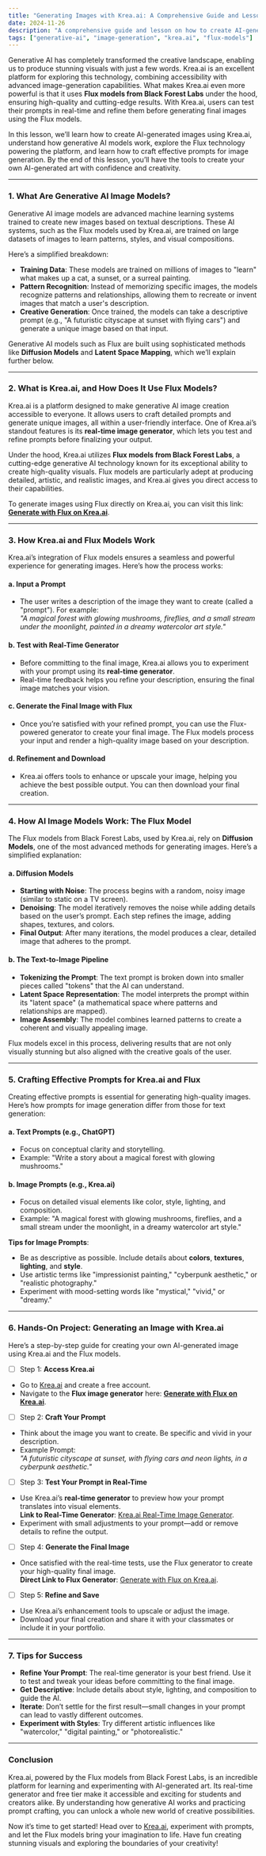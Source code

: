 ```yaml
---
title: "Generating Images with Krea.ai: A Comprehensive Guide and Lesson"
date: 2024-11-26
description: "A comprehensive guide and lesson on how to create AI-generated images using Krea.ai, explore Flux models, and craft effective prompts for image generation."
tags: ["generative-ai", "image-generation", "krea.ai", "flux-models"]
---
```


Generative AI has completely transformed the creative landscape, enabling us to produce stunning visuals with just a few words. Krea.ai is an excellent platform for exploring this technology, combining accessibility with advanced image-generation capabilities. What makes Krea.ai even more powerful is that it uses **Flux models from Black Forest Labs** under the hood, ensuring high-quality and cutting-edge results. With Krea.ai, users can test their prompts in real-time and refine them before generating final images using the Flux models.

In this lesson, we’ll learn how to create AI-generated images using Krea.ai, understand how generative AI models work, explore the Flux technology powering the platform, and learn how to craft effective prompts for image generation. By the end of this lesson, you’ll have the tools to create your own AI-generated art with confidence and creativity.

---

### 1. **What Are Generative AI Image Models?**

Generative AI image models are advanced machine learning systems trained to create new images based on textual descriptions. These AI systems, such as the Flux models used by Krea.ai, are trained on large datasets of images to learn patterns, styles, and visual compositions.

Here’s a simplified breakdown:

- **Training Data**: These models are trained on millions of images to "learn" what makes up a cat, a sunset, or a surreal painting.
- **Pattern Recognition**: Instead of memorizing specific images, the models recognize patterns and relationships, allowing them to recreate or invent images that match a user's description.
- **Creative Generation**: Once trained, the models can take a descriptive prompt (e.g., "A futuristic cityscape at sunset with flying cars") and generate a unique image based on that input.

Generative AI models such as Flux are built using sophisticated methods like **Diffusion Models** and **Latent Space Mapping**, which we’ll explain further below.

---

### 2. **What is Krea.ai, and How Does It Use Flux Models?**

Krea.ai is a platform designed to make generative AI image creation accessible to everyone. It allows users to craft detailed prompts and generate unique images, all within a user-friendly interface. One of Krea.ai’s standout features is its **real-time image generator**, which lets you test and refine prompts before finalizing your output.

Under the hood, Krea.ai utilizes **Flux models from Black Forest Labs**, a cutting-edge generative AI technology known for its exceptional ability to create high-quality visuals. Flux models are particularly adept at producing detailed, artistic, and realistic images, and Krea.ai gives you direct access to their capabilities.

To generate images using Flux directly on Krea.ai, you can visit this link: **[Generate with Flux on Krea.ai](https://www.krea.ai/apps/image/flux)**.

---

### 3. **How Krea.ai and Flux Models Work**

Krea.ai’s integration of Flux models ensures a seamless and powerful experience for generating images. Here’s how the process works:

#### a. **Input a Prompt**

- The user writes a description of the image they want to create (called a "prompt"). For example:  
  _"A magical forest with glowing mushrooms, fireflies, and a small stream under the moonlight, painted in a dreamy watercolor art style."_

#### b. **Test with Real-Time Generator**

- Before committing to the final image, Krea.ai allows you to experiment with your prompt using its **real-time generator**.
- Real-time feedback helps you refine your description, ensuring the final image matches your vision.

#### c. **Generate the Final Image with Flux**

- Once you’re satisfied with your refined prompt, you can use the Flux-powered generator to create your final image. The Flux models process your input and render a high-quality image based on your description.

#### d. **Refinement and Download**

- Krea.ai offers tools to enhance or upscale your image, helping you achieve the best possible output. You can then download your final creation.

---

### 4. **How AI Image Models Work: The Flux Model**

The Flux models from Black Forest Labs, used by Krea.ai, rely on **Diffusion Models**, one of the most advanced methods for generating images. Here’s a simplified explanation:

#### a. **Diffusion Models**

- **Starting with Noise**: The process begins with a random, noisy image (similar to static on a TV screen).
- **Denoising**: The model iteratively removes the noise while adding details based on the user’s prompt. Each step refines the image, adding shapes, textures, and colors.
- **Final Output**: After many iterations, the model produces a clear, detailed image that adheres to the prompt.

#### b. **The Text-to-Image Pipeline**

- **Tokenizing the Prompt**: The text prompt is broken down into smaller pieces called "tokens" that the AI can understand.
- **Latent Space Representation**: The model interprets the prompt within its "latent space" (a mathematical space where patterns and relationships are mapped).
- **Image Assembly**: The model combines learned patterns to create a coherent and visually appealing image.

Flux models excel in this process, delivering results that are not only visually stunning but also aligned with the creative goals of the user.

---

### 5. **Crafting Effective Prompts for Krea.ai and Flux**

Creating effective prompts is essential for generating high-quality images. Here’s how prompts for image generation differ from those for text generation:

#### a. **Text Prompts (e.g., ChatGPT)**

- Focus on conceptual clarity and storytelling.
- Example: "Write a story about a magical forest with glowing mushrooms."

#### b. **Image Prompts (e.g., Krea.ai)**

- Focus on detailed visual elements like color, style, lighting, and composition.
- Example: "A magical forest with glowing mushrooms, fireflies, and a small stream under the moonlight, in a dreamy watercolor art style."

**Tips for Image Prompts**:

- Be as descriptive as possible. Include details about **colors**, **textures**, **lighting**, and **style**.
- Use artistic terms like "impressionist painting," "cyberpunk aesthetic," or "realistic photography."
- Experiment with mood-setting words like "mystical," "vivid," or "dreamy."

---

### 6. **Hands-On Project: Generating an Image with Krea.ai**

Here’s a step-by-step guide for creating your own AI-generated image using Krea.ai and the Flux models.

- [ ] Step 1: **Access Krea.ai**

- Go to [Krea.ai](https://www.krea.ai) and create a free account.
- Navigate to the **Flux image generator** here: **[Generate with Flux on Krea.ai](https://www.krea.ai/apps/image/flux)**.

- [ ] Step 2: **Craft Your Prompt**

- Think about the image you want to create. Be specific and vivid in your description.
- Example Prompt:  
  _"A futuristic cityscape at sunset, with flying cars and neon lights, in a cyberpunk aesthetic."_

- [ ] Step 3: **Test Your Prompt in Real-Time**

- Use Krea.ai’s **real-time generator** to preview how your prompt translates into visual elements.  
  **Link to Real-Time Generator**: [Krea.ai Real-Time Image Generator](https://www.krea.ai/apps/image/realtime).
- Experiment with small adjustments to your prompt—add or remove details to refine the output.

- [ ] Step 4: **Generate the Final Image**

- Once satisfied with the real-time tests, use the Flux generator to create your high-quality final image.  
  **Direct Link to Flux Generator**: [Generate with Flux on Krea.ai](https://www.krea.ai/apps/image/flux).

- [ ] Step 5: **Refine and Save**

- Use Krea.ai’s enhancement tools to upscale or adjust the image.
- Download your final creation and share it with your classmates or include it in your portfolio.

---

### 7. **Tips for Success**

- **Refine Your Prompt**: The real-time generator is your best friend. Use it to test and tweak your ideas before committing to the final image.
- **Get Descriptive**: Include details about style, lighting, and composition to guide the AI.
- **Iterate**: Don’t settle for the first result—small changes in your prompt can lead to vastly different outcomes.
- **Experiment with Styles**: Try different artistic influences like "watercolor," "digital painting," or "photorealistic."

---

### Conclusion

Krea.ai, powered by the Flux models from Black Forest Labs, is an incredible platform for learning and experimenting with AI-generated art. Its real-time generator and free tier make it accessible and exciting for students and creators alike. By understanding how generative AI works and practicing prompt crafting, you can unlock a whole new world of creative possibilities.

Now it’s time to get started! Head over to [Krea.ai](https://www.krea.ai), experiment with prompts, and let the Flux models bring your imagination to life. Have fun creating stunning visuals and exploring the boundaries of your creativity!

